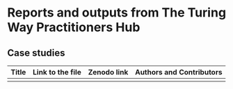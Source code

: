 # Reports and outputs from The Turing Way Practitioners Hub

## Case studies

| Title | Link to the file | Zenodo link | Authors and Contributors |
|:------|:------|:------|:------|
| | | | |
  

